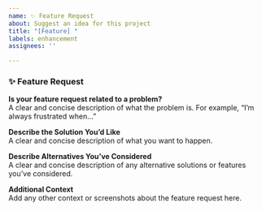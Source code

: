 ```yaml
---
name: ✨ Feature Request
about: Suggest an idea for this project
title: "[Feature] "
labels: enhancement
assignees: ''

---
```


### ✨ Feature Request

**Is your feature request related to a problem?**  
A clear and concise description of what the problem is. For example, “I’m always frustrated when...”

**Describe the Solution You’d Like**  
A clear and concise description of what you want to happen.

**Describe Alternatives You’ve Considered**  
A clear and concise description of any alternative solutions or features you’ve considered.

**Additional Context**  
Add any other context or screenshots about the feature request here.
